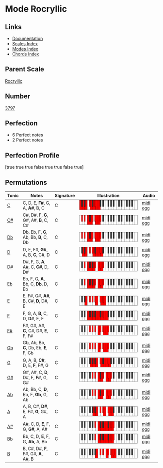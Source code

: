 # Mode Rocryllic

## Links

- [Documentation](index.md)
- [Scales Index](Scales.md)
- [Modes Index](Modes.md)
- [Chords Index](Chords.md)

## Parent Scale

[Rocryllic](ScaleRocryllic.md)

## Number

[3797](https://ianring.com/musictheory/scales/3797)

## Perfection

- 6 Perfect notes
- 2 Perfect notes

## Perfection Profile

[true true true false true true false true]

## Permutations

| Tonic | Notes | Signature | Illustration | Audio |
|-------|-------|-----------|--------------|-------|
| [C](ModeCNaturalRocryllic.md) | C, D, E, **F#**, G, A, **A#**, B, C | C | ![CNaturalRocryllic](ModeCNaturalRocryllic.png) | [midi](ModeCNaturalRocryllic.mid) [ogg](ModeCNaturalRocryllic.ogg) |
| [C#](ModeCSharpRocryllic.md) | C#, D#, F, **G**, G#, A#, **B**, C, C# | C | ![CSharpRocryllic](ModeCSharpRocryllic.png) | [midi](ModeCSharpRocryllic.mid) [ogg](ModeCSharpRocryllic.ogg) |
| [Db](ModeDFlatRocryllic.md) | Db, Eb, F, **G**, Ab, Bb, **B**, C, Db | C | ![DFlatRocryllic](ModeDFlatRocryllic.png) | [midi](ModeDFlatRocryllic.mid) [ogg](ModeDFlatRocryllic.ogg) |
| [D](ModeDNaturalRocryllic.md) | D, E, F#, **G#**, A, B, **C**, C#, D | C | ![DNaturalRocryllic](ModeDNaturalRocryllic.png) | [midi](ModeDNaturalRocryllic.mid) [ogg](ModeDNaturalRocryllic.ogg) |
| [D#](ModeDSharpRocryllic.md) | D#, F, G, **A**, A#, C, **C#**, D, D# | C | ![DSharpRocryllic](ModeDSharpRocryllic.png) | [midi](ModeDSharpRocryllic.mid) [ogg](ModeDSharpRocryllic.ogg) |
| [Eb](ModeEFlatRocryllic.md) | Eb, F, G, **A**, Bb, C, **Db**, D, Eb | C | ![EFlatRocryllic](ModeEFlatRocryllic.png) | [midi](ModeEFlatRocryllic.mid) [ogg](ModeEFlatRocryllic.ogg) |
| [E](ModeENaturalRocryllic.md) | E, F#, G#, **A#**, B, C#, **D**, D#, E | C | ![ENaturalRocryllic](ModeENaturalRocryllic.png) | [midi](ModeENaturalRocryllic.mid) [ogg](ModeENaturalRocryllic.ogg) |
| [F](ModeFNaturalRocryllic.md) | F, G, A, **B**, C, D, **D#**, E, F | C | ![FNaturalRocryllic](ModeFNaturalRocryllic.png) | [midi](ModeFNaturalRocryllic.mid) [ogg](ModeFNaturalRocryllic.ogg) |
| [F#](ModeFSharpRocryllic.md) | F#, G#, A#, **C**, C#, D#, **E**, F, F# | C | ![FSharpRocryllic](ModeFSharpRocryllic.png) | [midi](ModeFSharpRocryllic.mid) [ogg](ModeFSharpRocryllic.ogg) |
| [Gb](ModeGFlatRocryllic.md) | Gb, Ab, Bb, **C**, Db, Eb, **E**, F, Gb | C | ![GFlatRocryllic](ModeGFlatRocryllic.png) | [midi](ModeGFlatRocryllic.mid) [ogg](ModeGFlatRocryllic.ogg) |
| [G](ModeGNaturalRocryllic.md) | G, A, B, **C#**, D, E, **F**, F#, G | C | ![GNaturalRocryllic](ModeGNaturalRocryllic.png) | [midi](ModeGNaturalRocryllic.mid) [ogg](ModeGNaturalRocryllic.ogg) |
| [G#](ModeGSharpRocryllic.md) | G#, A#, C, **D**, D#, F, **F#**, G, G# | C | ![GSharpRocryllic](ModeGSharpRocryllic.png) | [midi](ModeGSharpRocryllic.mid) [ogg](ModeGSharpRocryllic.ogg) |
| [Ab](ModeAFlatRocryllic.md) | Ab, Bb, C, **D**, Eb, F, **Gb**, G, Ab | C | ![AFlatRocryllic](ModeAFlatRocryllic.png) | [midi](ModeAFlatRocryllic.mid) [ogg](ModeAFlatRocryllic.ogg) |
| [A](ModeANaturalRocryllic.md) | A, B, C#, **D#**, E, F#, **G**, G#, A | C | ![ANaturalRocryllic](ModeANaturalRocryllic.png) | [midi](ModeANaturalRocryllic.mid) [ogg](ModeANaturalRocryllic.ogg) |
| [A#](ModeASharpRocryllic.md) | A#, C, D, **E**, F, G, **G#**, A, A# | C | ![ASharpRocryllic](ModeASharpRocryllic.png) | [midi](ModeASharpRocryllic.mid) [ogg](ModeASharpRocryllic.ogg) |
| [Bb](ModeBFlatRocryllic.md) | Bb, C, D, **E**, F, G, **Ab**, A, Bb | C | ![BFlatRocryllic](ModeBFlatRocryllic.png) | [midi](ModeBFlatRocryllic.mid) [ogg](ModeBFlatRocryllic.ogg) |
| [B](ModeBNaturalRocryllic.md) | B, C#, D#, **F**, F#, G#, **A**, A#, B | C | ![BNaturalRocryllic](ModeBNaturalRocryllic.png) | [midi](ModeBNaturalRocryllic.mid) [ogg](ModeBNaturalRocryllic.ogg) |
